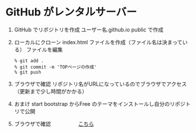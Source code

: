 # GitHub がレンタルサーバー

1. GitHub でリポジトリを作成
	ユーザー名.github.io
	public で作成
	
2. ローカルにクローン
	index.html ファイルを作成（ファイル名は決まっている）
	ファイルを編集
	```
	% git add .
	% git commit -m 'TOPページの作成'
	% git push
	```
	
3. ブラウザで確認
	リポジトリ名がURLになっているのでブラウザでアクセス（更新まで少し時間がかかる）
	
4. おまけ
	start bootstrap からFree のテーマをインストールし自分のリポジトリで公開
	
5. ブラウザで確認
　　　　　[こちら](https://y-arimura1222.github.io/)
     
